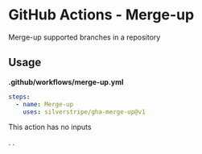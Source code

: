 # GitHub Actions - Merge-up

Merge-up supported branches in a repository

## Usage

**.github/workflows/merge-up.yml**
```yml
steps:
  - name: Merge-up
    uses: silverstripe/gha-merge-up@v1
```

This action has no inputs

.
.
